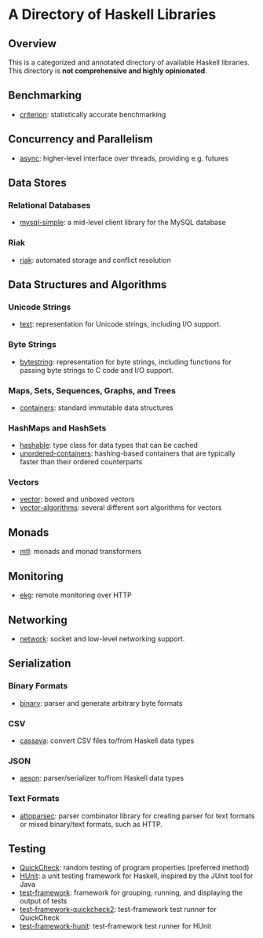 # A Directory of Haskell Libraries

## Overview

This is a categorized and annotated directory of available Haskell libraries. This directory is **not comprehensive and highly opinionated**.

## Benchmarking

 * [criterion][criterion]: statistically accurate benchmarking

## Concurrency and Parallelism

 * [async][async]: higher-level interface over threads, providing e.g. futures

## Data Stores

### Relational Databases

 * [mysql-simple][mysql-simple]: a mid-level client library for the MySQL database

### Riak

 * [riak][riak]: automated storage and conflict resolution

## Data Structures and Algorithms

### Unicode Strings

 * [text][text]: representation for Unicode strings, including I/O support.

### Byte Strings

 * [bytestring][bytestring]: representation for byte strings, including functions for passing byte strings to C code and I/O support.

### Maps, Sets, Sequences, Graphs, and Trees

 * [containers][containers]: standard immutable data structures

### HashMaps and HashSets

 * [hashable][hashable]: type class for data types that can be cached
 * [unordered-containers][unordered-containers]: hashing-based containers that are typically faster than their ordered counterparts

### Vectors

 * [vector][vector]: boxed and unboxed vectors
 * [vector-algorithms][vector-algorithms]: several different sort algorithms for vectors

## Monads

 * [mtl][mtl]: monads and monad transformers

## Monitoring

 * [ekg][ekg]: remote monitoring over HTTP

## Networking

 * [network][network]: socket and low-level networking support.

## Serialization

### Binary Formats

 * [binary][binary]: parser and generate arbitrary byte formats

### CSV

 * [cassava][cassava]: convert CSV files to/from Haskell data types

### JSON

 * [aeson][aeson]: parser/serializer to/from Haskell data types

### Text Formats

 * [attoparsec][attoparsec]: parser combinator library for creating parser for text formats or mixed binary/text formats, such as HTTP.

## Testing

 * [QuickCheck][QuickCheck]: random testing of program properties (preferred method)
 * [HUnit][HUnit]: a unit testing framework for Haskell, inspired by the JUnit tool for Java
 * [test-framework][test-framework]: framework for grouping, running, and displaying the output of tests
 * [test-framework-quickcheck2][test-framework-quickcheck2]: test-framework test runner for QuickCheck
 * [test-framework-hunit][test-framework-hunit]: test-framework test runner for HUnit

[HUnit]: http://hackage.haskell.org/package/HUnit
[QuickCheck]: http://hackage.haskell.org/package/QuichCheck
[aeson]: http://hackage.haskell.org/package/aeson
[async]: http://hackage.haskell.org/package/async
[attoparsec]: http://hackage.haskell.org/package/attoparsec
[binary]: http://hackage.haskell.org/package/binary
[bytestring]: http://hackage.haskell.org/package/bytestring
[cassava]: http://hackage.haskell.org/package/cassava
[containers]: http://hackage.haskell.org/package/containers
[criterion]: http://hackage.haskell.org/package/criterion
[ekg]: http://hackage.haskell.org/package/ekg
[hashable]: http://hackage.haskell.org/package/hashable
[mtl]: http://hackage.haskell.org/package/mtl
[mysql-simple]: http://hackage.haskell.org/package/mysql-simple
[network]: http://hackage.haskell.org/package/network
[riak]: http://hackage.haskell.org/package/riak
[test-framework-hunit]: http://hackage.haskell.org/package/test-framework-hunit
[test-framework-quickcheck2]: http://hackage.haskell.org/package/test-framework-quickcheck2
[test-framework]: http://hackage.haskell.org/package/test-framework
[text]: http://hackage.haskell.org/package/text
[unordered-containers]: http://hackage.haskell.org/package/unordered-containers
[vector-algorithms]: http://hackage.haskell.org/package/vector-algorithms
[vector]: http://hackage.haskell.org/package/vector
